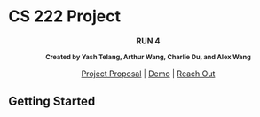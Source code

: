 # CS 222 Project

<div align = "center">
  
  <p align = "center">
    <p><strong>RUN 4</strong></p>
    <p><strong><small>Created by Yash Telang, Arthur Wang, Charlie Du, and Alex Wang</small></strong></p>
  </p>
  
  <p align = "center">
    <a href = "https://docs.google.com/document/d/1IUf3dyW1TnD_ucja0UIhg7Jr_0muf89ayezwk0SF0hw/edit?usp=sharing">Project Proposal</a>
    |
    <a href = "https://www.google.com/">Demo</a>
    |
    <a href = "https://www.google.com/">Reach Out</a>
  </p>
</div>

## Getting Started

